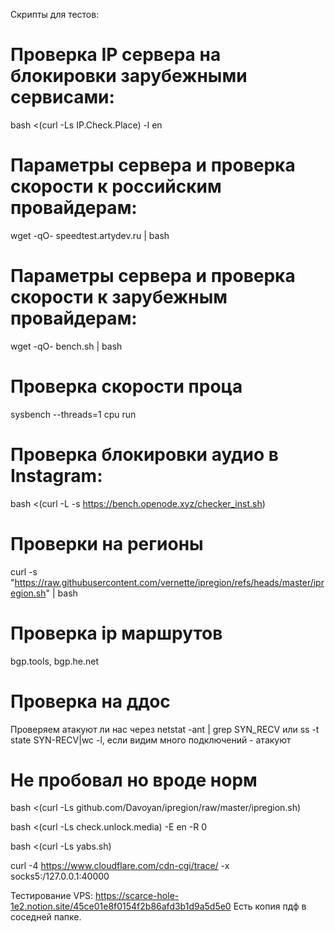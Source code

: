 ﻿Скрипты для тестов:

# Проверка IP сервера на блокировки зарубежными сервисами:
bash <(curl -Ls IP.Check.Place) -l en

# Параметры сервера и проверка скорости к российским провайдерам:
wget -qO- speedtest.artydev.ru | bash

# Параметры сервера и проверка скорости к зарубежным провайдерам:
wget -qO- bench.sh | bash

# Проверка скорости проца
sysbench --threads=1 cpu run

# Проверка блокировки аудио в Instagram:
bash <(curl -L -s https://bench.openode.xyz/checker_inst.sh)

# Проверки на регионы
curl -s "https://raw.githubusercontent.com/vernette/ipregion/refs/heads/master/ipregion.sh" | bash

# Проверка ip маршрутов
bgp.tools, bgp.he.net

# Проверка на ддос
Проверяем атакуют ли нас через netstat -ant | grep SYN_RECV или ss -t state SYN-RECV|wc -l, если видим много подключений - атакуют

# Не пробовал но вроде норм
bash <(curl -Ls github.com/Davoyan/ipregion/raw/master/ipregion.sh)

bash <(curl -Ls check.unlock.media) -E en -R 0

bash <(curl -Ls yabs.sh)

curl -4 https://www.cloudflare.com/cdn-cgi/trace/ -x socks5:/127.0.0.1:40000


Тестирование VPS:
https://scarce-hole-1e2.notion.site/45ce01e8f0154f2b86afd3b1d9a5d5e0
Есть копия пдф в соседней папке.